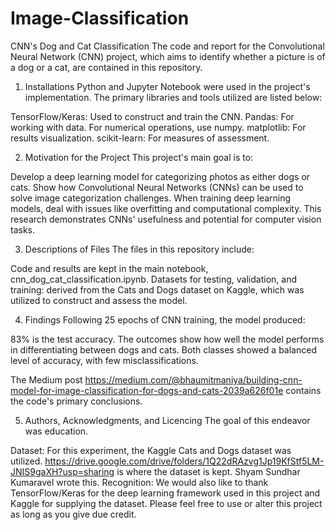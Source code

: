 # Image-Classification

CNN's Dog and Cat Classification The code and report for the Convolutional Neural Network (CNN) project, which aims to identify whether a picture is of a dog or a cat, are contained in this repository.

1. Installations Python and Jupyter Notebook were used in the project's implementation. The primary libraries and tools utilized are listed below:
   
TensorFlow/Keras: Used to construct and train the CNN. Pandas: For working with data. For numerical operations, use numpy. matplotlib: For results visualization. scikit-learn: For measures of assessment.

2. Motivation for the Project This project's main goal is to: 

Develop a deep learning model for categorizing photos as either dogs or cats. Show how Convolutional Neural Networks (CNNs) can be used to solve image categorization challenges. When training deep learning models, deal with issues like overfitting and computational complexity. This research demonstrates CNNs' usefulness and potential for computer vision tasks.

3. Descriptions of Files The files in this repository include:
   
Code and results are kept in the main notebook, cnn_dog_cat_classification.ipynb. Datasets for testing, validation, and training: derived from the Cats and Dogs dataset on Kaggle, which was utilized to construct and assess the model.

4. Findings Following 25 epochs of CNN training, the model produced:
   
83% is the test accuracy. The outcomes show how well the model performs in differentiating between dogs and cats. Both classes showed a balanced level of accuracy, with few misclassifications.

The Medium post https://medium.com/@bhaumitmaniya/building-cnn-model-for-image-classification-for-dogs-and-cats-2039a626f01e contains the code's primary conclusions.

5. Authors, Acknowledgments, and Licencing The goal of this endeavor was education.
   
Dataset: For this experiment, the Kaggle Cats and Dogs dataset was utilized. https://drive.google.com/drive/folders/1Q22dRAzvg1Jp19KfStf5LM-JNIS9gaXH?usp=sharing is where the dataset is kept. Shyam Sundhar Kumaravel wrote this. Recognition: We would also like to thank TensorFlow/Keras for the deep learning framework used in this project and Kaggle for supplying the dataset. Please feel free to use or alter this project as long as you give due credit.
